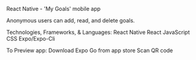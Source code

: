 React Native - 'My Goals' mobile app

Anonymous users can add, read, and delete goals.

Technologies, Frameworks, & Languages:
React Native
React
JavaScript
CSS
Expo/Expo-Cli

To Preview app:
Download Expo Go from app store
Scan QR code
